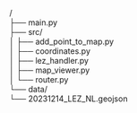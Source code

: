 /  
├── main.py  
├── src/  
│   ├── add_point_to_map.py  
│   ├── coordinates.py  
│   ├── lez_handler.py  
│   ├── map_viewer.py  
│   └── router.py  
└── data/  
    └── 20231214_LEZ_NL.geojson  
